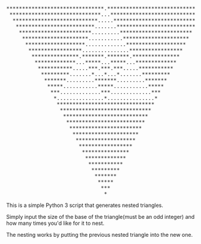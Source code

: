 <pre>
*******************************.*******************************
 *****************************...***************************** 
  ***************************.....***************************  
   *************************.......*************************   
    ***********************.........***********************    
     *********************...........*********************     
      *******************.............*******************      
       *****************...............*****************       
        ***************.*******.*******.***************        
         *************...*****...*****...*************         
          ***********.....***.***.***.....***********          
           *********.......*...*...*.......*********           
            *******.........*******.........*******            
             *****...........*****...........*****             
              ***.............***.............***              
               *...............*...............*               
                *******************************                
                 *****************************                 
                  ***************************                  
                   *************************                   
                    ***********************                    
                     *********************                     
                      *******************                      
                       *****************                       
                        ***************                        
                         *************                         
                          ***********                          
                           *********                           
                            *******                            
                             *****                             
                              ***                              
                               *                               
</pre>


This is a simple Python 3 script that generates nested triangles. 

Simply input the size of the base of the triangle(must be an odd integer) and how many times you'd like for it to nest.

The nesting works by putting the previous nested triangle into the new one.
